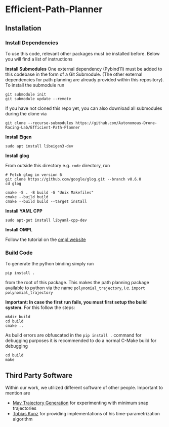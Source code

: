 # Efficient-Path-Planner
## Installation
### Install Dependencies
To use this code, relevant other packages must be installed before. Below you will find a list of instructions

**Install Submodules**
One external dependency (Pybind11) must be added to this codebase in the form of a Git Submodule. (The other external dependencies for path planning are already provided within this repository). To install the submodule run
```
git submodule init
git submodule update --remote
```

If you have not cloned this repo yet, you can also download all submodules during the clone via
```
git clone --recurse-submodules https://github.com/Autonomous-Drone-Racing-Lab/Efficient-Path-Planner
```

**Install Eigen**
```
sudo apt install libeigen3-dev
```

**Install glog**

From outside this directory e.g. `code` directory, run
```
# Fetch glog in version 6
git clone https://github.com/google/glog.git --branch v0.6.0
cd glog

cmake -S . -B build -G "Unix Makefiles"
cmake --build build
cmake --build build --target install
```

**Install YAML CPP**
```
sudo apt-get install libyaml-cpp-dev
```

**Install OMPL**

Follow the tutorial on the [ompl website](https://ompl.kavrakilab.org/installation.html)

### Build Code
To generate the python binding simply run
```
pip install .
```
from the root of this package. This makes the path planning package available to python via the name `polynomial_trajectory`, i.e. `import polynomial_trajectory`


**Important: In case the first run fails, you must first setup the build system.** For this follow the steps:
```
mkdir build
cd build
cmake ..
```

As build errors are obfuscated in the `pip install .` command for debugging purposes it is recommended to do a normal C-Make build for debugging
```
cd build
make
```

## Third Party Software
Within our work, we utilized different software of other people. Important to mention are
- [Mav Trajectory Generation](https://github.com/ethz-asl/mav_trajectory_generation) for experimenting with minimum snap trajectories
- [Tobias Kunz](https://github.com/tobiaskunz/trajectories) for providing implementations of his time-parametrization algorithm




